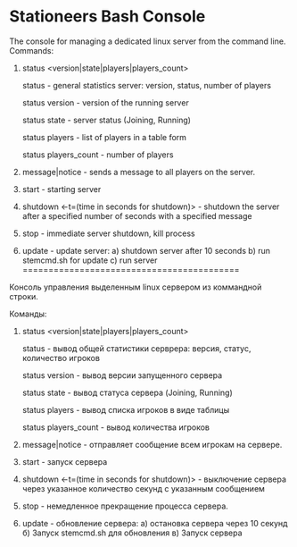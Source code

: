 Stationeers Bash Console
==========================================

The console for managing a dedicated linux server from the command line.
Commands:

1) status <version|state|players|players_count>

    status - general statistics server: version, status, number of players

    status version - version of the running server

    status state - server status (Joining, Running)

    status players - list of players in a table form

    status players_count - number of players

2) message|notice <text message> - sends a message to all players on the server.

3) start - starting server

4) shutdown <shutdown message> <-t=(time in seconds for shutdown)> - shutdown the server after a specified number of seconds with a specified message

5) stop - immediate server shutdown, kill process

6) update - update server: a) shutdown server after 10 seconds b) run stemcmd.sh for update c) run server
==========================================

Консоль управления выделенным linux сервером из коммандной строки.

Команды:

1) status <version|state|players|players_count>

    status - вывод общей статистики серврера: версия, статус, количество игроков

    status version - вывод версии запущенного сервера

    status state - вывод статуса сервера (Joining, Running)

    status players - вывод списка игроков в виде таблицы

    status players_count - вывод количества игроков

2) message|notice <text message> - отправляет сообщение всем игрокам на сервере.

3) start - запуск сервера

4) shutdown <shutdown message> <-t=(time in seconds for shutdown)> - выключение сервера через указанное количество секунд с указанным сообщением

5) stop - немедленное прекращение процесса сервера.

6) update - обновление сервера: а) остановка сервера через 10 секунд б) Запуск stemcmd.sh для обновления в) Запуск сервера

